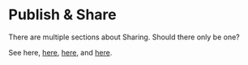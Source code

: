 # Publish & Share

There are multiple sections about Sharing. Should there only be one?

See here, [here](sharing-and-access-controls.md),  [here](), and [here](../../account-management/settings/access-controls/).



